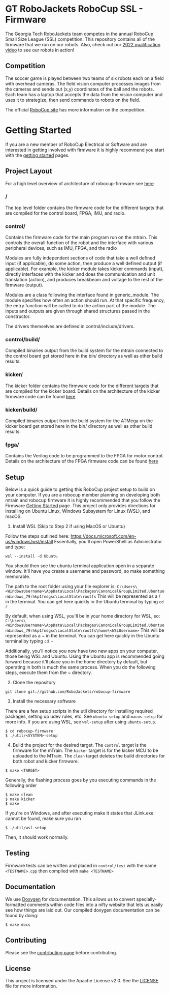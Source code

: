 # GT RoboJackets RoboCup SSL - Firmware

The Georgia Tech RoboJackets team competes in the annual RoboCup Small Size League (SSL) competition.  This repository contains all of the firmware that we run on our robots. Also, check out our [2022 qualification video](https://www.youtube.com/watch?v=o73Pt23qH1g) to see our robots in action!

## Competition

The soccer game is played between two teams of six robots each on a field with overhead cameras.  The field vision computer processes images from the cameras and sends out (x,y) coordinates of the ball and the robots.  Each team has a laptop that accepts the data from the vision computer and uses it to strategize, then send commands to robots on the field.

The official [RoboCup site](https://ssl.robocup.org/) has more information on the competition.

# Getting Started
If you are a new member of RoboCup Electrical or Software and are interested in getting involved with firmware it is highly recommend you start with the [getting started](doc/GettingStarted.md) pages.

## Project Layout
For a high level overview of architecture of robocup-firmware see [here](doc/Firmware.md)

### /
The top level folder contains the firmware code for the different targets that are compiled for the control board, FPGA, IMU, and radio.

### control/
Contains the firmware code for the main program run on the mtrain. This controls the overall function of the robot and the interface with various peripheral devices, such as IMU, FPGA, and the radio

Modules are fully independent sections of code that take a well defined input (if applicable), do some action, then produce a well defined output (if applicable). For example, the kicker module takes kicker commands (input), directly interfaces with the kicker and does the communication and unit translation (action), and produces breakbeam and voltage to the rest of the firmware (output).

Modules are a class following the interface found in generic_module. The module specifies how often an action should run. At that specific frequency, the entry function will be called to do the action part of the module. The inputs and outputs are given through shared structures passed in the constructor.

The drivers themselves are defined in control/include/drivers.

### control/build/
Compiled binaries output from the build system for the mtrain connected to the control board get stored here in the bin/ directory as well as other build results.

### kicker/
The kicker folder contains the firmware code for the different targets that are compiled for the kicker board.
Details on the architecture of the kicker firmware code can be found [here](doc/Kicker.md)

### kicker/build/
Compiled binaries output from the build system for the ATMega on the kicker board get stored here in the bin/ directory as well as other build results.

### fpga/
Contains the Verilog code to be programmed to the FPGA for motor control.
Details on the architecture of the FPGA firmware code can be found [here](doc/FPGA.md)

## Setup
Below is a quick guide to getting this RoboCup project setup to build on your computer. If you are a robocup member planning on developing both mtrain and robocup firmware it is highly recommended that you  follow the Firmware [Getting Started](doc/GettingStarted.md) page.
This project only provides directions for installing on Ubuntu Linux, Windows Subsystem for Linux (WSL), and macOS.

1) Install WSL (Skip to Step 2 if using MacOS or Ubuntu)

Follow the steps outlined here: https://docs.microsoft.com/en-us/windows/wsl/install
Essentially, you'll open PowerShell as Administrator and type:

```
wsl --install -d Ubuntu
```

You should then see the ubuntu terminal application open in a separate window. It'll have you create a username and password, so make something memorable.

The path to the root folder using your file explorer is:
`C:\Users\<WindowsUsername>\AppData\Local\Packages\CanonicalGroupLimited.UbuntuonWindows_79rhkp1fndgsc\LocalState\rootfs`
This will be represented as a / in the terminal. You can get here quickly in the Ubuntu terminal by typing `cd /`

By default, when using WSL, you'll be in your home directory for WSL, so: 
`C:\Users\<WindowsUsername>\AppData\Local\Packages\CanonicalGroupLimited.UbuntuonWindows_79rhkp1fndgsc\LocalState\rootfs\home\<WSLUsername>`
This will be represented as a ~ in the terminal. You can get here quickly in the Ubuntu terminal by typing `cd ~`

Additionally, you'll notice you now have two new apps on your computer, those being WSL and Ubuntu. Using the Ubuntu app is recommended going forward because it'll place you in the home directory by default, but operating in both is much the same process. When you do the following steps, execute them from the ~ directory.

2) Clone the repository

```
git clone git://github.com/RoboJackets/robocup-firmware
```

3) Install the necessary software

There are a few setup scripts in the util directory for installing required packages, setting up udev rules, etc.  See `ubuntu-setup` and `macos-setup` for more info. If you are using WSL, see `wsl-setup` after using `ubuntu-setup`.

```
$ cd robocup-firmware
$ ./util/<SYSTEM>-setup
```

4) Build the project for the desired target. The `control` target is the firmware for the mTrain. The `kicker` target is for the kicker MCU to be uploaded to the MTrain. The `clean` target deletes the build directories for both robot and kicker firmware.

```
$ make <TARGET>
```

Generally, the flashing process goes by you executing commands in the following order

```
$ make clean
$ make kicker
$ make
```

If you're on Windows, and after executing make it states that JLink.exe cannot be found, make sure you ran

```
$ ./util/wsl-setup
```

Then, it should work normally.

## Testing

Firmware tests can be written and placed in `control/test` with the name `<TESTNAME>.cpp` then compiled with `make <TESTNAME>`

## Documentation

We use [Doxygen](https://www.doxygen.nl/index.html) for documentation.  This allows us to convert specially-formatted comments within code files into a nifty website that lets us easily see how things are laid out.  Our compiled doxygen documentation can be found by doing:

```
$ make docs
```

## Contributing

Please see the [contributing page](doc/Contributing.md) before contributing.

## License

This project is licensed under the Apache License v2.0. See the [LICENSE](LICENSE) file for more information.
